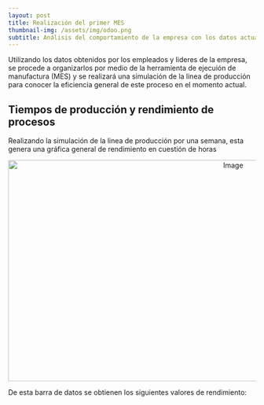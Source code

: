 ```yaml
---
layout: post
title: Realización del primer MES
thumbnail-img: /assets/img/odoo.png
subtitle: Análisis del comportamiento de la empresa con los datos actuales
---
```


Utilizando los datos obtenidos por los empleados y lideres de la empresa, se procede a organizarlos por medio de la herramienta de ejecuión de manufactura (MES) y se realizará una simulación de la linea de producción para conocer la eficiencia general de este proceso en el momento actual.

## Tiempos de producción y rendimiento de procesos

Realizando la simulación de la linea de producción por una semana, esta genera una gráfica general de rendimiento en cuestión de horas

<div style="text-align:center">
  <img src="/Trabajo-final/assets/img/eficiencia inicial.jpg" alt="Image" style="width:900px;height:450px;">
</div>

De esta barra de datos se obtienen los siguientes valores de rendimiento:

<head>
    <title>Centered Table Example</title>
    <style>
        table {
            margin: 0 auto;
        }

        table, th, td {
            border: 1px solid black;
            text-align: center;
            padding: 10px;
        }
    </style>
</head>
<body>
    <table>
        <tr>
            <th style="text-align: center">Proceso</th>
            <th style="text-align: center">Rendimiento </th>
        </tr>
        <tr>
            <td style="text-align: center">Preparación de la masa</td>
            <td style="text-align: center">66%</td>
        </tr>
        <tr>
            <td style="text-align: center">Moldeado de la arepa</td>
            <td style="text-align: center">70%</td>
        </tr>
        <tr>
            <td style="text-align: center">Cocinado en el horno</td>
            <td style="text-align: center">86%</td>
        </tr>
        <tr>
            <td style="text-align: center">Empaquetado de la arepa</td>
            <td style="text-align: center">66%</td>
        </tr>
    </table>
</body>

Analizando los valores de rendimiento se puede observar que la maquina que está trabajando más tiempo es el horno, por lo que significa que tiene el proceso mas lento entre todos y retiene el producto durante la linea de producción, por lo que el proceso critico a solucionar es este. Cada proceso tiene diversos indices, con estos se evaluará cual es de todos es el proceso menos eficiente utilizando el indice global de eficiencia (OEE).

<ul>
    <li> <b><i>Preparación de la mezcla</i></b> </li>
    <img src="/Trabajo-final/assets/img/preparación inicial.jpg" alt="Eficiencia">
    <li> <b><i>Moldeado de las arepas</i></b> </li>
    <img src="/Trabajo-final/assets/img/moldeado inicial.jpg" alt="Eficiencia">
    <li> <b><i>Cocinado</i></b> </li>
    <img src="/Trabajo-final/assets/img/cocinado inicial.jpg" alt="Eficiencia">
    <li> <b><i>Empaquetado</i></b> </li>
    <img src="/Trabajo-final/assets/img/empaquetado inicial.jpg" alt="Eficiencia">
</ul>

Como se puede observar el OEE va a tener valores similares al indice de rendimiento ya que no se tienen en cuenta valores de carga ni de mantenimiento ya que son procesos manuales y depende exclusivamente de la velocidad del personal, por lo que no existen registros de estos valores. De nuevo, el cocinado es el proceso que mas valor tiene en los indices en general, por lo que es la maquina que mas realiza trabajo, sin embargo como es la unica maquinaria este indice debe ser menor ya que debe tener indices de mantenimiento que no se pueden tener en cuenta debido a falta de datos.

## Costos totales

Los costos se obtienen a partir de la simulación ingresando los valores conocidos de la materia prima (mostrados en <a href="https://autoarepas.github.io/Trabajo-final/2020-10-01-materia-prima/">materia prima</a>), los costos del personal (2 personas con salario mínimo), entre otros costos fijos y variables se tienen los costos por dias de la semana:

<body>
  <div class="table-container">
    <table border="1">
      <tr>
        <th style="text-align: center">Dia(s) de la semana</th>
        <th style="text-align: center">Costo unitario</th>
      </tr>
      <tr>
        <td style="text-align: center"> Lunes-Jueves</td>
        <td style="text-align: center">651.75 COP</td>
      </tr>
      <tr>
        <td style="text-align: center">Viernes</td>
        <td style="text-align: center">649.52 COP</td>
      </tr>
      <tr>
        <td style="text-align: center">Sábado-Domingo</td>
        <td style="text-align: center">648.12 COP</td>
     </tr>
    </table>
  </div>
</body>

Como se observa a medida que se aumentan las ventan disminuye el costo unitario, y por ende se aumentan las ganancias. Sin embargo es importante tener en cuenta que se debe completar la venta de los productos fabricados, por lo que antes de iniciar una producción seria eficiente tener una cantidad de clientes minimos utilizando el concepto de "Just in Time" (JIT), concepto que no se tocará en la propuesta pero se tendrá como recomendación para la empresa.



